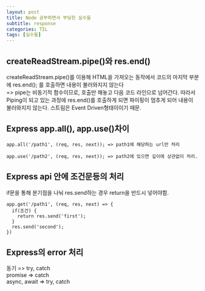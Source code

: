```yaml
---
layout: post
title: Node 공부하면서 부딪힌 실수들
subtitle: response
categories: TIL
tags: [실수들]
---
```


## createReadStream.pipe()와 res.end()

createReadStream.pipe()를 이용해 HTML을 가져오는 동작에서 코드의 마지막 부분에 res.end(); 를 호출하면 내용이 불러와지지 않는다  
=> pipe는 비동기적 함수이므로, 호출만 해놓고 다음 코드 라인으로 넘어간다. 따라서 Piping이 되고 있는 과정에 res.end()를 호출하게 되면 파이핑이 멈추게 되어 내용이 불러와지지 않는다. 스트림은 Event Driven형태이이기 때문.

## Express app.all(), app.use()차이

```express
app.all('/path1', (req, res, next)); => path1에 해당하는 url만 처리

app.use('/path2', (req, res, next)); => path2에 있으면 깊이에 상관없이 처리.
```

## Express api 안에 조건문등의 처리

if문을 통해 분기점을 나눠 res.send하는 경우 return을 반드시 넣어야함.

```Express
app.get('/path1', (req, res, next) => {
  if(조건) {
    return res.send('first');
  }
  res.send('second');
})
```

## Express의 error 처리

동기 => try, catch  
promise => catch  
async, await => try, catch
